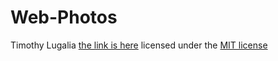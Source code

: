 # Web-Photos
Timothy Lugalia
[the link is here](https://timothylugalia.github.io/web-photos/) 
licensed under the [MIT license](license)
